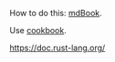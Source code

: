 
How to do this: [mdBook](https://github.com/rust-lang/mdBook). 

Use [cookbook](https://rust-lang-nursery.github.io/rust-cookbook). 

https://doc.rust-lang.org/